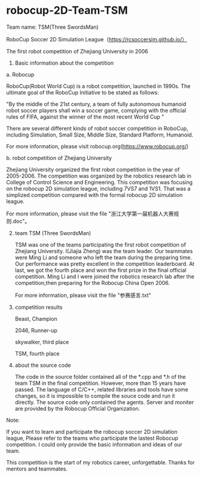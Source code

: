 # robocup-2D-Team-TSM

Team name: TSM(Three SwordsMan)

RoboCup Soccer 2D Simulation League（https://rcsoccersim.github.io/）

The first robot competition of Zhejiang University in 2006

1. Basic information about the competition

a. Robocup

RoboCup(Robot World Cup) is a robot competition, launched in 1990s. The ultimate goal of the RoboCup Initiative to be stated as follows:

"By the middle of the 21st century, a team of fully autonomous humanoid robot soccer players shall win a soccer game, complying with the official rules of FIFA, against the winner of the most recent World Cup "

There are several different kinds of robot soccer competition in RoboCup, including Simulation, Small Size, Middle Size, Standard Platform, Humanoid.

   For more information, please visit robocup.org(https://www.robocup.org/)

   b. robot competition of Zhejiang University

Zhejiang University organized the first robot competition in the year of 2005-2006. The competition was organized by the robotics research lab in College of Control Science and Engineering. This competition was focusing on the robocup 2D simulation league, including 7VS7 and 1VS1. That was a simplized competition compared with the formal robocup 2D simulation league.

   For more information, please visit the file "浙江大学第一届机器人大赛规则.doc"。

2. team TSM (Three SwordsMan)

   TSM was one of the teams participating the first robot competition of Zhejiang University. I(Jiajia Zheng) was the team leader. Our teammates were Ming Li and someone who left the team during the preparing time. Our performance was pretty excellent in the competition leaderboard. At last, we got the fourth place and won the first prize in the final official competition. Ming Li and I were joined the robotics research lab after the competition,then preparing for the Robocup China Open 2006.
   
   For more information, please visit the file "参赛感言.txt"

3. competition results

   Beast, Champion
   
   2046, Runner-up
   
   skywalker, third place
   
   TSM, fourth place
   
   
4. about the source code

   The code in the source folder contained all of the *.cpp and *.h of the team TSM in the final competition. However, more than 15 years have passed. The language of C/C++, related libraries and tools have some changes, so it is impossible to compile the souce code and run it directly. The source code only contained the agents. 
Server and moniter are provided by the Robocup Official Organization.
   
Note: 
   
   If you want to learn and participate the robocup soccer 2D simulation league, 
   Please refer to the teams who participate the lastest Robocup competition.
   I could only provide the basic information and ideas of our team. 
   
This competition is the start of my robotics career, unforgettable. Thanks for mentors and teammates.
